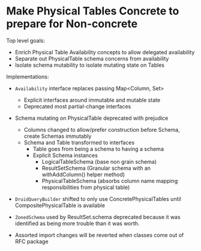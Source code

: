 Make Physical Tables Concrete to prepare for Non-concrete
=========================================================

Top level goals:

* Enrich Physical Table Availability concepts to allow delegated availability
* Separate out PhysicalTable schema concerns from availability
* Isolate schema mutability to isolate mutating state on Tables

Implementations:

* `Availability` interface replaces passing Map<Column, Set<Interval>>
   * Explicit interfaces around immutable and mutable state
   * Deprecated most partial-change interfaces

* Schema mutating on PhysicalTable deprecated with prejudice
   * Columns changed to allow/prefer construction before Schema, create Schemas immutably 
   * Schema and Table transformed to interfaces
      * Table goes from being a schema to having a schema
      * Explicit Schema instances  
         * LogicalTableSchema (base non grain schema)
         * ResultSetSchema (Granular schema with an withAddColumn() helper method)
         * PhysicalTableSchema (absorbs column name mapping responsibilities from physical table)

* `DruidQueryBuilder` shifted to only use ConcretePhysicalTables until CompositePhysicalTable is available
* `ZonedSchema` used by ResultSet.schema deprecated because it was identified as being more trouble than it was worth.

* Assorted import changes will be reverted when classes come out of RFC package

